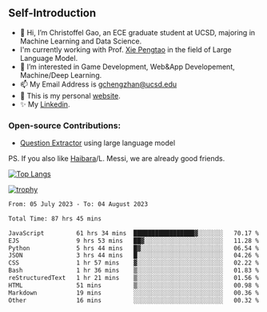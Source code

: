 ## Self-Introduction
- 👋 Hi, I’m Christoffel Gao, an ECE graduate student at UCSD, majoring in Machine Learning and Data Science.
- I'm currently working with Prof. [Xie Pengtao](https://pengtaoxie.github.io/) in the field of Large Language Model.
- 👀 I’m interested in Game Development, Web&App Developement, Machine/Deep Learning.
- 📫 My Email Address is gchengzhan@ucsd.edu
- 🌱 This is my personal [website](https://gaochengzhan.github.io/).
- ✨ My [Linkedin](https://www.linkedin.com/in/chengzhan-christoffel-gao/).

### Open-source Contributions:
- [Question Extractor](https://github.com/nestordemeure/question_extractor) using large language model

PS. If you also like [Haibara](https://www.detectiveconanworld.com/wiki/Ai_Haibara)/L. Messi, we are already good friends.

[![Top Langs](https://github-readme-stats.vercel.app/api/top-langs/?username=gaochengzhan&layout=compact&exclude_repo=CNN-based-Image-Recognition-for-AsianGiant-Hornets,Machine-Learning-and-Data-Computing-Tongji,NLP-on-Blogs-during-COVID-19-Pandemic,CSE258-Web-Mining-and-Recommder-System,Stock-Prediction-using-LSTM-Model)](https://github.com/anuraghazra/github-readme-stats)

[![trophy](https://github-profile-trophy.vercel.app/?username=gaochengzhan&theme=flat&row=1&margin-w=12)](https://github.com/ryo-ma/github-profile-trophy)

<!--START_SECTION:waka-->

```txt
From: 05 July 2023 - To: 04 August 2023

Total Time: 87 hrs 45 mins

JavaScript         61 hrs 34 mins  █████████████████▓░░░░░░░   70.17 %
EJS                9 hrs 53 mins   ██▓░░░░░░░░░░░░░░░░░░░░░░   11.28 %
Python             5 hrs 44 mins   █▓░░░░░░░░░░░░░░░░░░░░░░░   06.54 %
JSON               3 hrs 44 mins   █░░░░░░░░░░░░░░░░░░░░░░░░   04.26 %
CSS                1 hr 57 mins    ▓░░░░░░░░░░░░░░░░░░░░░░░░   02.22 %
Bash               1 hr 36 mins    ▒░░░░░░░░░░░░░░░░░░░░░░░░   01.83 %
reStructuredText   1 hr 21 mins    ▒░░░░░░░░░░░░░░░░░░░░░░░░   01.56 %
HTML               51 mins         ▒░░░░░░░░░░░░░░░░░░░░░░░░   00.98 %
Markdown           19 mins         ░░░░░░░░░░░░░░░░░░░░░░░░░   00.36 %
Other              16 mins         ░░░░░░░░░░░░░░░░░░░░░░░░░   00.32 %
```

<!--END_SECTION:waka-->

<!---
gaochengzhan/gaochengzhan is a ✨ special ✨ repository because its `README.md` (this file) appears on your GitHub profile.
You can click the Preview link to take a look at your changes.
--->
